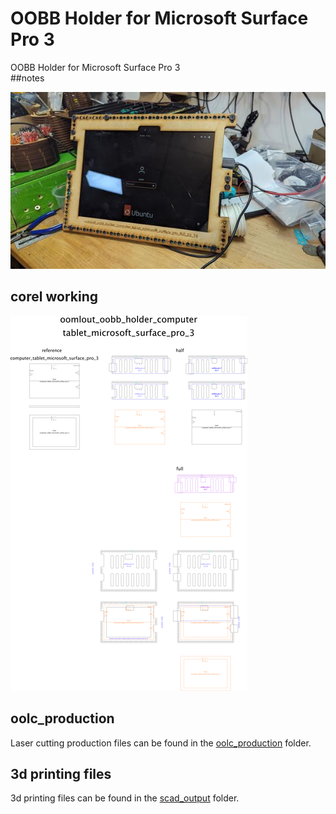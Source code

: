 # OOBB Holder for Microsoft Surface Pro 3
OOBB Holder for Microsoft Surface Pro 3  
##notes  

[![](image_600.jpg)](image.jpg)















## corel working
![](working_600.png) 


















## oolc_production
Laser cutting production files can be found in the [oolc_production](oolc_production) folder.

## 3d printing files
3d printing files can be found in the [scad_output](scad_output) folder.

